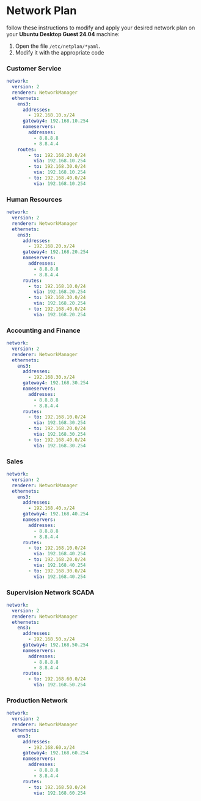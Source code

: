 # Network Plan
follow these instructions to modify and apply your desired network plan on your **Ubuntu Desktop Guest 24.04** machine:
1. Open the file `/etc/netplan/*yaml`.
2. Modify it with the appropriate code

### Customer Service

```yaml
network:
  version: 2
  renderer: NetworkManager
  ethernets:
    ens3:
      addresses:
        - 192.168.10.x/24
      gateway4: 192.168.10.254
      nameservers:
        addresses:
          - 8.8.8.8
          - 8.8.4.4
    routes:
        - to: 192.168.20.0/24
          via: 192.168.10.254
        - to: 192.168.30.0/24
          via: 192.168.10.254
        - to: 192.168.40.0/24
          via: 192.168.10.254  
```

### Human Resources
```yaml
network:
  version: 2
  renderer: NetworkManager
  ethernets:
    ens3:
      addresses:
        - 192.168.20.x/24
      gateway4: 192.168.20.254
      nameservers:
        addresses:
          - 8.8.8.8
          - 8.8.4.4
      routes:
        - to: 192.168.10.0/24
          via: 192.168.20.254
        - to: 192.168.30.0/24
          via: 192.168.20.254
        - to: 192.168.40.0/24
          via: 192.168.20.254  
```

### Accounting and Finance
```yaml
network:
  version: 2
  renderer: NetworkManager
  ethernets:
    ens3:
      addresses:
        - 192.168.30.x/24
      gateway4: 192.168.30.254
      nameservers:
        addresses:
          - 8.8.8.8
          - 8.8.4.4
      routes:
        - to: 192.168.10.0/24
          via: 192.168.30.254
        - to: 192.168.20.0/24
          via: 192.168.30.254
        - to: 192.168.40.0/24
          via: 192.168.30.254  
```

### Sales
```yaml
network:
  version: 2
  renderer: NetworkManager
  ethernets:
    ens3:
      addresses:
        - 192.168.40.x/24
      gateway4: 192.168.40.254
      nameservers:
        addresses:
          - 8.8.8.8
          - 8.8.4.4
      routes:
        - to: 192.168.10.0/24
          via: 192.168.40.254
        - to: 192.168.20.0/24
          via: 192.168.40.254
        - to: 192.168.30.0/24
          via: 192.168.40.254  
```

### Supervision Network SCADA

```yaml
network:
  version: 2
  renderer: NetworkManager
  ethernets:
    ens3:
      addresses:
        - 192.168.50.x/24
      gateway4: 192.168.50.254
      nameservers:
        addresses:
          - 8.8.8.8
          - 8.8.4.4
      routes:
        - to: 192.168.60.0/24
          via: 192.168.50.254
```

### Production Network

```yaml
network:
  version: 2
  renderer: NetworkManager
  ethernets:
    ens3:
      addresses:
        - 192.168.60.x/24
      gateway4: 192.168.60.254
      nameservers:
        addresses:
          - 8.8.8.8
          - 8.8.4.4
      routes:
        - to: 192.168.50.0/24
          via: 192.168.60.254
```
